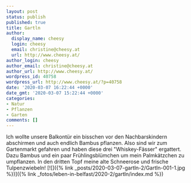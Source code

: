 ```yaml
---
layout: post
status: publish
published: true
title: Gartln
author:
  display_name: cheesy
  login: cheesy
  email: christine@cheesy.at
  url: http://www.cheesy.at/
author_login: cheesy
author_email: christine@cheesy.at
author_url: http://www.cheesy.at/
wordpress_id: 40758
wordpress_url: http://www.cheesy.at/?p=40758
date: '2020-03-07 16:22:44 +0000'
date_gmt: '2020-03-07 15:22:44 +0000'
categories:
- Natur
- Pflanzen
- Garten
comments: []
---
```

Ich wollte unsere Balkontür ein bisschen vor den Nachbarskindern abschirmen und auch endlich Bambus pflanzen. Also sind wir zum Gartenmarkt gefahren und haben diese drei "Whiskey-Fässer" ergattert. Dazu Bambus und ein paar Frühlingsblümchen um mein Palmkätzchen zu umpflanzen. In den dritten Topf meine alte Schneerose und frische Tulpenzwiebeln!
[![]({% link _posts/2020-03-07-gartln-2/Gartln-001-1.jpg %})]({% link _fotos/leben-in-belfast/2020-2/gartln/index.md %})
